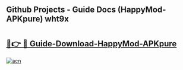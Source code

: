 ## Github Projects - Guide Docs (HappyMod-APKpure) wht9x

# <h2><a href="https://apkcomod.com?title=HappyMod-APKpure">🔗👉 🔴 Guide-Download-HappyMod-APKpure </a></h2>

[![acn](https://github.com/user-attachments/assets/0f9c940e-d8b0-45ae-aac7-cd30a18b3e1c)](https://apkcomod.com?title=HappyMod-APKpure)
